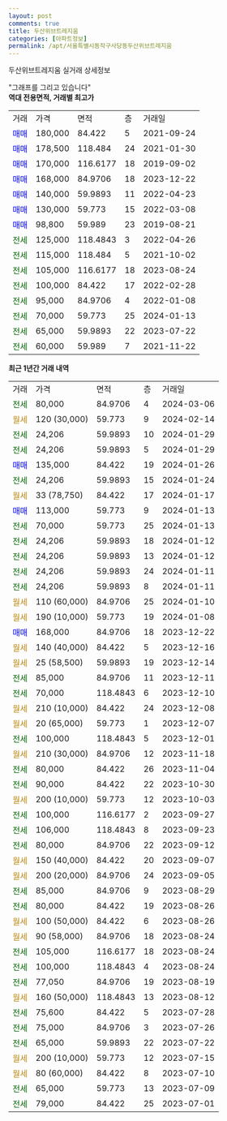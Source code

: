```yaml
---
layout: post
comments: true
title: 두산위브트레지움
categories: [아파트정보]
permalink: /apt/서울특별시동작구사당동두산위브트레지움
---
```


두산위브트레지움 실거래 상세정보

<script type="text/javascript">
  google.charts.load('current', {'packages':['line', 'corechart']});
  google.charts.setOnLoadCallback(drawChart);

  function drawChart() {
    var data = new google.visualization.DataTable();
    data.addColumn('date', '거래일');
    data.addColumn('number', "매매");
    data.addColumn('number', "전세");
    data.addColumn('number', "전매");

    data.addRows([[new Date(Date.parse("2024-03-06")), null, 80000, null], [new Date(Date.parse("2024-02-14")), null, null, null], [new Date(Date.parse("2024-01-29")), null, 24206, null], [new Date(Date.parse("2024-01-29")), null, 24206, null], [new Date(Date.parse("2024-01-26")), 135000, null, null], [new Date(Date.parse("2024-01-24")), null, 24206, null], [new Date(Date.parse("2024-01-17")), null, null, null], [new Date(Date.parse("2024-01-13")), 113000, null, null], [new Date(Date.parse("2024-01-13")), null, 70000, null], [new Date(Date.parse("2024-01-12")), null, 24206, null], [new Date(Date.parse("2024-01-12")), null, 24206, null], [new Date(Date.parse("2024-01-11")), null, 24206, null], [new Date(Date.parse("2024-01-11")), null, 24206, null], [new Date(Date.parse("2024-01-10")), null, null, null], [new Date(Date.parse("2024-01-08")), null, null, null], [new Date(Date.parse("2023-12-22")), 168000, null, null], [new Date(Date.parse("2023-12-16")), null, null, null], [new Date(Date.parse("2023-12-14")), null, null, null], [new Date(Date.parse("2023-12-11")), null, 85000, null], [new Date(Date.parse("2023-12-10")), null, 70000, null], [new Date(Date.parse("2023-12-08")), null, null, null], [new Date(Date.parse("2023-12-07")), null, null, null], [new Date(Date.parse("2023-12-01")), null, 100000, null], [new Date(Date.parse("2023-11-18")), null, null, null], [new Date(Date.parse("2023-11-04")), null, 80000, null], [new Date(Date.parse("2023-10-30")), null, 90000, null], [new Date(Date.parse("2023-10-03")), null, null, null], [new Date(Date.parse("2023-09-27")), null, 100000, null], [new Date(Date.parse("2023-09-23")), null, 106000, null], [new Date(Date.parse("2023-09-12")), null, 80000, null], [new Date(Date.parse("2023-09-07")), null, null, null], [new Date(Date.parse("2023-09-05")), null, null, null], [new Date(Date.parse("2023-08-29")), null, 85000, null], [new Date(Date.parse("2023-08-26")), null, 80000, null], [new Date(Date.parse("2023-08-26")), null, null, null], [new Date(Date.parse("2023-08-24")), null, null, null], [new Date(Date.parse("2023-08-24")), null, 105000, null], [new Date(Date.parse("2023-08-24")), null, 100000, null], [new Date(Date.parse("2023-08-19")), null, 77050, null], [new Date(Date.parse("2023-08-12")), null, null, null], [new Date(Date.parse("2023-07-28")), null, 75600, null], [new Date(Date.parse("2023-07-26")), null, 75000, null], [new Date(Date.parse("2023-07-22")), null, 65000, null], [new Date(Date.parse("2023-07-15")), null, null, null], [new Date(Date.parse("2023-07-10")), null, null, null], [new Date(Date.parse("2023-07-09")), null, 65000, null], [new Date(Date.parse("2023-07-01")), null, 79000, null]]);

    var options = {
      hAxis: {
        format: 'yyyy/MM/dd'
      },    
      lineWidth: 0,
      pointsVisible: true,    
      title: '최근 1년간 유형별 실거래가 분포',
      legend: { position: 'bottom' }
    };

    var formatter = new google.visualization.NumberFormat({pattern:'###,###'} );
    formatter.format(data, 1);
    formatter.format(data, 2);
    
    setTimeout(function() {
        var chart = new google.visualization.LineChart(document.getElementById('columnchart_material'));
        chart.draw(data, (options));
        document.getElementById('loading').style.display = 'none';
    }, 200);
  }
</script>


<div id="loading" style="z-index:20; display: block; margin-left: 0px">"그래프를 그리고 있습니다"</div>
<div id="columnchart_material" style="width: 95%; margin-left: 0px; display: block"></div>
<!-- contents start -->
<b>역대 전용면적, 거래별 최고가</b>
<table class="sortable">
    <tr>
      <td>거래</td>
      <td>가격</td>
      <td>면적</td>
      <td>층</td>
      <td>거래일</td>
    </tr>
        <tr>
          <td><a style="color: blue">매매</a></td>
          <td>180,000</td>
          <td>84.422</td>
          <td>5</td>
          <td>2021-09-24</td>
        </tr>            <tr>
          <td><a style="color: blue">매매</a></td>
          <td>178,500</td>
          <td>118.484</td>
          <td>24</td>
          <td>2021-01-30</td>
        </tr>            <tr>
          <td><a style="color: blue">매매</a></td>
          <td>170,000</td>
          <td>116.6177</td>
          <td>18</td>
          <td>2019-09-02</td>
        </tr>            <tr>
          <td><a style="color: blue">매매</a></td>
          <td>168,000</td>
          <td>84.9706</td>
          <td>18</td>
          <td>2023-12-22</td>
        </tr>            <tr>
          <td><a style="color: blue">매매</a></td>
          <td>140,000</td>
          <td>59.9893</td>
          <td>11</td>
          <td>2022-04-23</td>
        </tr>            <tr>
          <td><a style="color: blue">매매</a></td>
          <td>130,000</td>
          <td>59.773</td>
          <td>15</td>
          <td>2022-03-08</td>
        </tr>            <tr>
          <td><a style="color: blue">매매</a></td>
          <td>98,800</td>
          <td>59.989</td>
          <td>23</td>
          <td>2019-08-21</td>
        </tr>        
        <tr>
              <td><a style="color: darkgreen">전세</a></td>
              <td>125,000</td>
              <td>118.4843</td>
              <td>3</td>
              <td>2022-04-26</td>
            </tr>            <tr>
              <td><a style="color: darkgreen">전세</a></td>
              <td>115,000</td>
              <td>118.484</td>
              <td>5</td>
              <td>2021-10-02</td>
            </tr>            <tr>
              <td><a style="color: darkgreen">전세</a></td>
              <td>105,000</td>
              <td>116.6177</td>
              <td>18</td>
              <td>2023-08-24</td>
            </tr>            <tr>
              <td><a style="color: darkgreen">전세</a></td>
              <td>100,000</td>
              <td>84.422</td>
              <td>17</td>
              <td>2022-02-28</td>
            </tr>            <tr>
              <td><a style="color: darkgreen">전세</a></td>
              <td>95,000</td>
              <td>84.9706</td>
              <td>4</td>
              <td>2022-01-08</td>
            </tr>            <tr>
              <td><a style="color: darkgreen">전세</a></td>
              <td>70,000</td>
              <td>59.773</td>
              <td>25</td>
              <td>2024-01-13</td>
            </tr>            <tr>
              <td><a style="color: darkgreen">전세</a></td>
              <td>65,000</td>
              <td>59.9893</td>
              <td>22</td>
              <td>2023-07-22</td>
            </tr>            <tr>
              <td><a style="color: darkgreen">전세</a></td>
              <td>60,000</td>
              <td>59.989</td>
              <td>7</td>
              <td>2021-11-22</td>
            </tr>        
    
</table>

<b>최근 1년간 거래 내역</b>

<table class="sortable">
    <tr>
      <td>거래</td>
      <td>가격</td>
      <td>면적</td>
      <td>층</td>
      <td>거래일</td>
    </tr>
    <tr>
      <td><a style="color: darkgreen">전세</a></td>
      <td>80,000</td>
      <td>84.9706</td>
      <td>4</td>
      <td>2024-03-06</td>
    </tr>          <tr>
      <td><a style="color: darkgoldenrod">월세</a></td>
      <td>120 (30,000)</td>
      <td>59.773</td>
      <td>9</td>
      <td>2024-02-14</td>
    </tr>          <tr>
      <td><a style="color: darkgreen">전세</a></td>
      <td>24,206</td>
      <td>59.9893</td>
      <td>10</td>
      <td>2024-01-29</td>
    </tr>          <tr>
      <td><a style="color: darkgreen">전세</a></td>
      <td>24,206</td>
      <td>59.9893</td>
      <td>5</td>
      <td>2024-01-29</td>
    </tr>          <tr>
      <td><a style="color: blue">매매</a></td>
      <td>135,000</td>
      <td>84.422</td>
      <td>19</td>
      <td>2024-01-26</td>
    </tr>          <tr>
      <td><a style="color: darkgreen">전세</a></td>
      <td>24,206</td>
      <td>59.9893</td>
      <td>15</td>
      <td>2024-01-24</td>
    </tr>          <tr>
      <td><a style="color: darkgoldenrod">월세</a></td>
      <td>33 (78,750)</td>
      <td>84.422</td>
      <td>17</td>
      <td>2024-01-17</td>
    </tr>          <tr>
      <td><a style="color: blue">매매</a></td>
      <td>113,000</td>
      <td>59.773</td>
      <td>9</td>
      <td>2024-01-13</td>
    </tr>          <tr>
      <td><a style="color: darkgreen">전세</a></td>
      <td>70,000</td>
      <td>59.773</td>
      <td>25</td>
      <td>2024-01-13</td>
    </tr>          <tr>
      <td><a style="color: darkgreen">전세</a></td>
      <td>24,206</td>
      <td>59.9893</td>
      <td>18</td>
      <td>2024-01-12</td>
    </tr>          <tr>
      <td><a style="color: darkgreen">전세</a></td>
      <td>24,206</td>
      <td>59.9893</td>
      <td>13</td>
      <td>2024-01-12</td>
    </tr>          <tr>
      <td><a style="color: darkgreen">전세</a></td>
      <td>24,206</td>
      <td>59.9893</td>
      <td>24</td>
      <td>2024-01-11</td>
    </tr>          <tr>
      <td><a style="color: darkgreen">전세</a></td>
      <td>24,206</td>
      <td>59.9893</td>
      <td>8</td>
      <td>2024-01-11</td>
    </tr>          <tr>
      <td><a style="color: darkgoldenrod">월세</a></td>
      <td>110 (60,000)</td>
      <td>84.9706</td>
      <td>25</td>
      <td>2024-01-10</td>
    </tr>          <tr>
      <td><a style="color: darkgoldenrod">월세</a></td>
      <td>190 (10,000)</td>
      <td>59.773</td>
      <td>19</td>
      <td>2024-01-08</td>
    </tr>          <tr>
      <td><a style="color: blue">매매</a></td>
      <td>168,000</td>
      <td>84.9706</td>
      <td>18</td>
      <td>2023-12-22</td>
    </tr>          <tr>
      <td><a style="color: darkgoldenrod">월세</a></td>
      <td>140 (40,000)</td>
      <td>84.422</td>
      <td>5</td>
      <td>2023-12-16</td>
    </tr>          <tr>
      <td><a style="color: darkgoldenrod">월세</a></td>
      <td>25 (58,500)</td>
      <td>59.9893</td>
      <td>19</td>
      <td>2023-12-14</td>
    </tr>          <tr>
      <td><a style="color: darkgreen">전세</a></td>
      <td>85,000</td>
      <td>84.9706</td>
      <td>11</td>
      <td>2023-12-11</td>
    </tr>          <tr>
      <td><a style="color: darkgreen">전세</a></td>
      <td>70,000</td>
      <td>118.4843</td>
      <td>6</td>
      <td>2023-12-10</td>
    </tr>          <tr>
      <td><a style="color: darkgoldenrod">월세</a></td>
      <td>210 (10,000)</td>
      <td>84.422</td>
      <td>24</td>
      <td>2023-12-08</td>
    </tr>          <tr>
      <td><a style="color: darkgoldenrod">월세</a></td>
      <td>20 (65,000)</td>
      <td>59.773</td>
      <td>1</td>
      <td>2023-12-07</td>
    </tr>          <tr>
      <td><a style="color: darkgreen">전세</a></td>
      <td>100,000</td>
      <td>118.4843</td>
      <td>5</td>
      <td>2023-12-01</td>
    </tr>          <tr>
      <td><a style="color: darkgoldenrod">월세</a></td>
      <td>210 (30,000)</td>
      <td>84.9706</td>
      <td>12</td>
      <td>2023-11-18</td>
    </tr>          <tr>
      <td><a style="color: darkgreen">전세</a></td>
      <td>80,000</td>
      <td>84.422</td>
      <td>26</td>
      <td>2023-11-04</td>
    </tr>          <tr>
      <td><a style="color: darkgreen">전세</a></td>
      <td>90,000</td>
      <td>84.422</td>
      <td>22</td>
      <td>2023-10-30</td>
    </tr>          <tr>
      <td><a style="color: darkgoldenrod">월세</a></td>
      <td>200 (10,000)</td>
      <td>59.773</td>
      <td>12</td>
      <td>2023-10-03</td>
    </tr>          <tr>
      <td><a style="color: darkgreen">전세</a></td>
      <td>100,000</td>
      <td>116.6177</td>
      <td>2</td>
      <td>2023-09-27</td>
    </tr>          <tr>
      <td><a style="color: darkgreen">전세</a></td>
      <td>106,000</td>
      <td>118.4843</td>
      <td>8</td>
      <td>2023-09-23</td>
    </tr>          <tr>
      <td><a style="color: darkgreen">전세</a></td>
      <td>80,000</td>
      <td>84.9706</td>
      <td>22</td>
      <td>2023-09-12</td>
    </tr>          <tr>
      <td><a style="color: darkgoldenrod">월세</a></td>
      <td>150 (40,000)</td>
      <td>84.422</td>
      <td>20</td>
      <td>2023-09-07</td>
    </tr>          <tr>
      <td><a style="color: darkgoldenrod">월세</a></td>
      <td>200 (20,000)</td>
      <td>84.9706</td>
      <td>24</td>
      <td>2023-09-05</td>
    </tr>          <tr>
      <td><a style="color: darkgreen">전세</a></td>
      <td>85,000</td>
      <td>84.9706</td>
      <td>9</td>
      <td>2023-08-29</td>
    </tr>          <tr>
      <td><a style="color: darkgreen">전세</a></td>
      <td>80,000</td>
      <td>84.422</td>
      <td>19</td>
      <td>2023-08-26</td>
    </tr>          <tr>
      <td><a style="color: darkgoldenrod">월세</a></td>
      <td>100 (50,000)</td>
      <td>84.422</td>
      <td>6</td>
      <td>2023-08-26</td>
    </tr>          <tr>
      <td><a style="color: darkgoldenrod">월세</a></td>
      <td>90 (58,000)</td>
      <td>84.9706</td>
      <td>18</td>
      <td>2023-08-24</td>
    </tr>          <tr>
      <td><a style="color: darkgreen">전세</a></td>
      <td>105,000</td>
      <td>116.6177</td>
      <td>18</td>
      <td>2023-08-24</td>
    </tr>          <tr>
      <td><a style="color: darkgreen">전세</a></td>
      <td>100,000</td>
      <td>118.4843</td>
      <td>4</td>
      <td>2023-08-24</td>
    </tr>          <tr>
      <td><a style="color: darkgreen">전세</a></td>
      <td>77,050</td>
      <td>84.9706</td>
      <td>19</td>
      <td>2023-08-19</td>
    </tr>          <tr>
      <td><a style="color: darkgoldenrod">월세</a></td>
      <td>160 (50,000)</td>
      <td>118.4843</td>
      <td>13</td>
      <td>2023-08-12</td>
    </tr>          <tr>
      <td><a style="color: darkgreen">전세</a></td>
      <td>75,600</td>
      <td>84.422</td>
      <td>5</td>
      <td>2023-07-28</td>
    </tr>          <tr>
      <td><a style="color: darkgreen">전세</a></td>
      <td>75,000</td>
      <td>84.9706</td>
      <td>3</td>
      <td>2023-07-26</td>
    </tr>          <tr>
      <td><a style="color: darkgreen">전세</a></td>
      <td>65,000</td>
      <td>59.9893</td>
      <td>22</td>
      <td>2023-07-22</td>
    </tr>          <tr>
      <td><a style="color: darkgoldenrod">월세</a></td>
      <td>200 (10,000)</td>
      <td>59.773</td>
      <td>12</td>
      <td>2023-07-15</td>
    </tr>          <tr>
      <td><a style="color: darkgoldenrod">월세</a></td>
      <td>80 (60,000)</td>
      <td>84.422</td>
      <td>8</td>
      <td>2023-07-10</td>
    </tr>          <tr>
      <td><a style="color: darkgreen">전세</a></td>
      <td>65,000</td>
      <td>59.773</td>
      <td>13</td>
      <td>2023-07-09</td>
    </tr>          <tr>
      <td><a style="color: darkgreen">전세</a></td>
      <td>79,000</td>
      <td>84.422</td>
      <td>25</td>
      <td>2023-07-01</td>
    </tr>      </table>
<!-- contents end -->    

